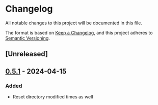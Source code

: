 # Changelog

All notable changes to this project will be documented in this file.

The format is based on [Keep a Changelog](https://keepachangelog.com/en/1.0.0/),
and this project adheres to [Semantic Versioning](https://semver.org/spec/v2.0.0.html).

## [Unreleased]

## [0.5.1](https://github.com/Dr-Emann/applesauce/compare/applesauce-v0.5.0...applesauce-v0.5.1) - 2024-04-15

### Added

- Reset directory modified times as well
